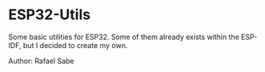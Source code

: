 # ESP32-Utils
Some basic utilities for ESP32. Some of them already exists within the ESP-IDF, but I decided to create my own.

Author: Rafael Sabe
